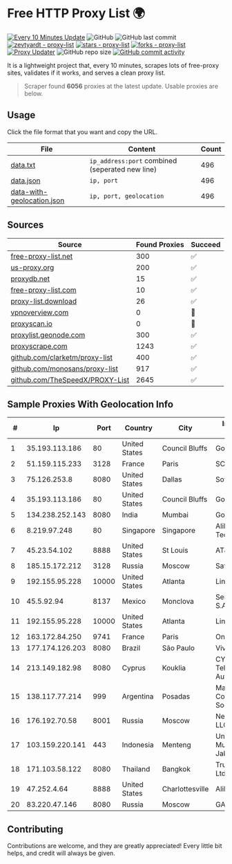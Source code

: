 
# Free HTTP Proxy List 🌍

[![Every 10 Minutes Update](https://github.com/mertguvencli/http-proxy-list/actions/workflows/main.yml/badge.svg?branch=main)](https://github.com/mertguvencli/http-proxy-list/actions/workflows/main.yml)
![GitHub](https://img.shields.io/github/license/mertguvencli/http-proxy-list)
![GitHub last commit](https://img.shields.io/github/last-commit/mertguvencli/http-proxy-list)
[![zevtyardt - proxy-list](https://img.shields.io/static/v1?label=zevtyardt&message=proxy-list&color=blue&logo=github)](https://github.com/zevtyardt/proxy-list "Go to GitHub repo")
[![stars - proxy-list](https://img.shields.io/github/stars/zevtyardt/proxy-list?style=social)](https://github.com/zevtyardt/proxy-list)
[![forks - proxy-list](https://img.shields.io/github/forks/zevtyardt/proxy-list?style=social)](https://github.com/zevtyardt/proxy-list)
[![Proxy Updater](https://github.com/zevtyardt/proxy-list/workflows/Proxy%20Updater/badge.svg)](https://github.com/zevtyardt/proxy-list/actions?query=workflow:"Proxy+Updater")
![GitHub repo size](https://img.shields.io/github/repo-size/zevtyardt/proxy-list)
[![GitHub commit activity](https://img.shields.io/github/commit-activity/m/zevtyardt/proxy-list?logo=commits)](https://github.com/zevtyardt/proxy-list/commits/main)

It is a lightweight project that, every 10 minutes, scrapes lots of free-proxy sites, validates if it works, and serves a clean proxy list.

> Scraper found **6056** proxies at the latest update. Usable proxies are below.

## Usage

Click the file format that you want and copy the URL.

|File|Content|Count|
|----|-------|-----|
|[data.txt](https://raw.githubusercontent.com/mertguvencli/http-proxy-list/main/proxy-list/data.txt)|`ip_address:port` combined (seperated new line)|496|
|[data.json](https://raw.githubusercontent.com/mertguvencli/http-proxy-list/main/proxy-list/data.json)|`ip, port`|496|
|[data-with-geolocation.json](https://raw.githubusercontent.com/mertguvencli/http-proxy-list/main/proxy-list/data-with-geolocation.json)|`ip, port, geolocation`|496|

## Sources

|Source|Found Proxies|Succeed|
|------|-------------|-------|
|[free-proxy-list.net](https://free-proxy-list.net)|300|✅|
|[us-proxy.org](https://www.us-proxy.org)|200|✅|
|[proxydb.net](http://proxydb.net)|15|✅|
|[free-proxy-list.com](https://free-proxy-list.com/?page=&port=&type%5B%5D=http&type%5B%5D=https&up_time=0&search=Search)|10|✅|
|[proxy-list.download](https://www.proxy-list.download/HTTP)|26|✅|
|[vpnoverview.com](https://vpnoverview.com/privacy/anonymous-browsing/free-proxy-servers)|0|🚫|
|[proxyscan.io](https://www.proxyscan.io)|0|🚫|
|[proxylist.geonode.com](https://proxylist.geonode.com/api/proxy-list?limit=300&page=1&sort_by=lastChecked&sort_type=desc&protocols=http,https)|300|✅|
|[proxyscrape.com](https://api.proxyscrape.com/v2/?request=displayproxies&protocol=http&timeout=10000&country=all&ssl=all&anonymity=all)|1243|✅|
|[github.com/clarketm/proxy-list](https://raw.githubusercontent.com/clarketm/proxy-list/master/proxy-list-raw.txt)|400|✅|
|[github.com/monosans/proxy-list](https://raw.githubusercontent.com/monosans/proxy-list/main/proxies/http.txt)|917|✅|
|[github.com/TheSpeedX/PROXY-List](https://raw.githubusercontent.com/TheSpeedX/PROXY-List/master/http.txt)|2645|✅|


## Sample Proxies With Geolocation Info

|#|Ip|Port|Country|City|Internet Service Provider|
|-|--|----|-------|----|-------------------------|
|1|35.193.113.186|80|United States|Council Bluffs|Google LLC|
|2|51.159.115.233|3128|France|Paris|SCALEWAY|
|3|75.126.253.8|8080|United States|Dallas|SoftLayer|
|4|35.193.113.186|80|United States|Council Bluffs|Google LLC|
|5|134.238.252.143|8080|India|Mumbai|Google LLC|
|6|8.219.97.248|80|Singapore|Singapore|Alibaba (US) Technology Co., Ltd.|
|7|45.23.54.102|8888|United States|St Louis|AT&T Services, Inc.|
|8|185.15.172.212|3128|Russia|Moscow|SafeData LLC|
|9|192.155.95.228|10000|United States|Atlanta|Linode, LLC|
|10|45.5.92.94|8137|Mexico|Monclova|Señal Interactiva, S.A De C.V|
|11|192.155.95.228|10000|United States|Atlanta|Linode, LLC|
|12|163.172.84.250|9741|France|Paris|Online S.A.S.|
|13|177.174.126.203|8080|Brazil|São Paulo|Vivo|
|14|213.149.182.98|8080|Cyprus|Kouklia|CYTANET - Cyprus Telecommunications Authority|
|15|138.117.77.214|999|Argentina|Posadas|Marandu Comunicaciones Sociedad Del Estado|
|16|176.192.70.58|8001|Russia|Moscow|Net By Net Holding LLC|
|17|103.159.220.141|443|Indonesia|Menteng|Universitas Muhammadiyah Jakarta|
|18|171.103.58.122|8080|Thailand|Bangkok|True Internet Co., Ltd.|
|19|47.252.4.64|8888|United States|Charlottesville|Alibaba.com LLC|
|20|83.220.47.146|8080|Russia|Moscow|GARS|



## Contributing

Contributions are welcome, and they are greatly appreciated! Every
little bit helps, and credit will always be given.

